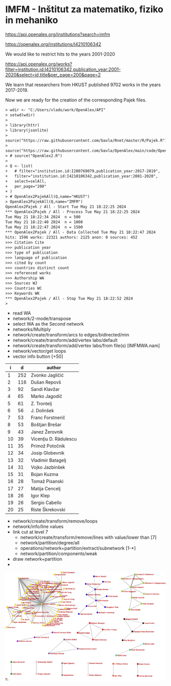 # IMFM - Inštitut za matematiko, fiziko in mehaniko

https://api.openalex.org/institutions?search=imfm

https://openalex.org/institutions/I4210106342

We would like to restrict hits to the years 2001-2020

https://api.openalex.org/works?filter=institution.id:I4210106342,publication_year:2001-2020&select=id,title&per_page=200&page=2

We learn that researchers from HKUST published 9702 works in the years 2017-2019.

Now we are ready for the creation of the corresponding Pajek files.
```
> wdir <- "C:/Users/vlado/work/OpenAlex/API"
> setwd(wdir)
>  
> library(httr)
> library(jsonlite)
> source("https://raw.githubusercontent.com/bavla/Rnet/master/R/Pajek.R")
> source("https://raw.githubusercontent.com/bavla/OpenAlex/main/code/OpenAlex2.R")
> # source("OpenAlex2.R")
>
> Q <- list(
+   # filter="institution.id:I200769079,publication_year:2017-2019",
+   filter="institution.id:I4210106342,publication_year:2001-2020",
+   select=selAll,
+   per_page="200"
+ )
> # OpenAlex2PajekAll(Q,name="HKUST")
> OpenAlex2PajekAll(Q,name="IMFM")
OpenAlex2Pajek / All - Start Tue May 21 18:22:25 2024 
*** OpenAlex2Pajek / All - Process Tue May 21 18:22:25 2024 
Tue May 21 18:22:34 2024  n = 500 
Tue May 21 18:22:40 2024  n = 1000 
Tue May 21 18:22:47 2024  n = 1500 
*** OpenAlex2Pajek / All - Data Collected Tue May 21 18:22:47 2024 
hits: 1596 works: 22321 authors: 2125 anon: 0 sources: 452 
>>> Citation Cite
>>> publication year
>>> type of publication
>>> language of publication
>>> cited by count
>>> countries distinct count
>>> referenced works
>>> Authorship WA
>>> Sources WJ
>>> Countries WC
>>> Keywords WK
*** OpenAlex2Pajek / All - Stop Tue May 21 18:22:52 2024 
> 
```

  * read WA
  * network/2-mode/transpose
  * select WA as the Second network
  * networks/Multiply
  * network/create/transform/arcs to edges/bidirected/min
  * network/create/transform/add/vertex labs/default
  * network/create/transform/add/vertex labs/from file(s) [IMFMWA.nam]
  * network/vector/get loops
  * vector info button [+50]


|  i |  d  |author		  |
|----|-----|----------------------|
|  1 |252  |Zvonko Jagličić	  |
|  2 |116  |Dušan Repovš		  |
|  3 | 92  |Sandi Klavžar	  |
|  4 | 65  |Marko Jagodič	  |
|  5 | 61  |Z. Trontelj		  |
|  6 | 56  |J. Dolinšek		  |
|  7 | 53  |Franc Forstnerič	  |
|  8 | 53  |Boštjan Brešar	  |
|  9 | 43  |Janez Žerovnik	  |
| 10 | 39  |Vicenţiu D. Rădulescu  |
| 11 | 35  |Primož Potočnik	  |
| 12 | 34  |Josip Globevnik	  |
| 13 | 32  |Vladimir Batagelj	  |
| 14 | 31  |Vojko Jazbinšek	  |
| 15 | 31  |Bojan Kuzma		  |
| 16 | 28  |Tomaž Pisanski	  |
| 17 | 27  |Matija Cencelj	  |
| 18 | 26  |Igor Klep		  |
| 19 | 26  |Sergio Cabello	  |
| 20 | 25  |Riste Škrekovski	  |

  * network/create/transform/remove/loops
  * network/info/line values
  * link cut at level 7
    * network/create/transform/remove/lines with value/lower than [7]
    * network/partition/degree/all
    * operations/network+partition/extract/subnetwork [1-*]
    * network/partition/components/weak
  * draw network+partition
  * 

<img src="https://raw.githubusercontent.com/bavla/OpenAlex/main/code/ex/IMFMcut7.svg?sanitize=true">




